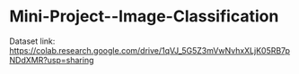 # Mini-Project--Image-Classification


Dataset link: https://colab.research.google.com/drive/1qVJ_5G5Z3mVwNvhxXLjK05RB7pNDdXMR?usp=sharing

